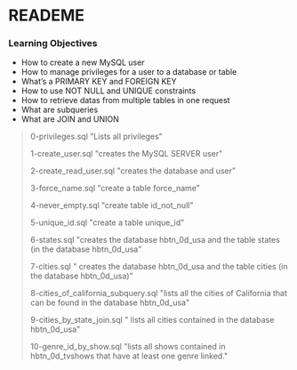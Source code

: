 #   READEME
### Learning Objectives
 - How to create a new MySQL user
 - How to manage privileges for a user to a database or table
 - What’s a PRIMARY KEY and FOREIGN KEY
 - How to use NOT NULL and UNIQUE constraints
 - How to retrieve datas from multiple tables in one request
 - What are subqueries
 - What are JOIN and UNION

  > 0-privileges.sql "Lists all privileges"
  >
  > 1-create_user.sql "creates the MySQL SERVER user"
  >
  > 2-create_read_user.sql "creates the database and user"
  >
  > 3-force_name.sql "create a table force_name"
  >
  > 4-never_empty.sql "create table id_not_null"
  >
  > 5-unique_id.sql "create a table unique_id"
  >
  > 6-states.sql "creates the database hbtn_0d_usa and the table states (in the database hbtn_0d_usa"
  >
  > 7-cities.sql " creates the database hbtn_0d_usa and the table cities (in the database hbtn_0d_usa)"
  >
  > 8-cities_of_california_subquery.sql "lists all the cities of California that can be found in the database hbtn_0d_usa"
  >
  > 9-cities_by_state_join.sql " lists all cities contained in the database hbtn_0d_usa"
  >
  > 10-genre_id_by_show.sql "lists all shows contained in hbtn_0d_tvshows that have at least one genre linked."
